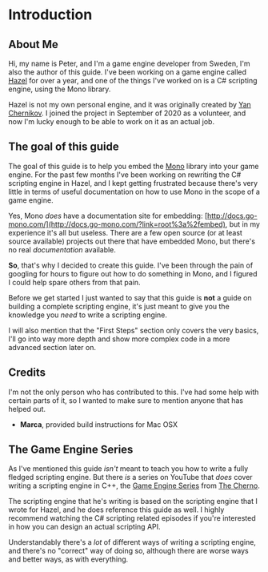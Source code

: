 # Introduction
## About Me
Hi, my name is Peter, and I'm a game engine developer from Sweden, I'm also the author of this guide. I've been working on a game engine called [Hazel](https://www.hazelengine.com/) for over a year, and one of the things I've worked on is a C# scripting engine, using the Mono library.

Hazel is not my own personal engine, and it was originally created by [Yan Chernikov](https://thecherno.com/). I joined the project in September of 2020 as a volunteer, and now I'm lucky enough to be able to work on it as an actual job.

## The goal of this guide
The goal of this guide is to help you embed the [Mono](https://www.mono-project.com/) library into your game engine. For the past few months I've been working on rewriting the C# scripting engine in Hazel, and I kept getting frustrated because there's very little in terms of useful documentation on how to use Mono in the scope of a game engine.

Yes, Mono *does* have a documentation site for embedding: [http://docs.go-mono.com/](http://docs.go-mono.com/?link=root%3a%2fembed), but in my experience it's all but useless. There are a few open source (or at least source available) projects out there that have embedded Mono, but there's no real *documentation* available.

**So**, that's why I decided to create this guide. I've been through the pain of googling for hours to figure out how to do something in Mono, and I figured I could help spare others from that pain.

Before we get started I just wanted to say that this guide is **not** a guide on building a complete scripting engine, it's just meant to give you the knowledge you *need* to write a scripting engine.

I will also mention that the "First Steps" section only covers the very basics, I'll go into way more depth and show more complex code in a more advanced section later on.

## Credits
I'm not the only person who has contributed to this. I've had some help with certain parts of it, so I wanted to make sure to mention anyone that has helped out.

- **Marca**, provided build instructions for Mac OSX

## The Game Engine Series
As I've mentioned this guide *isn't* meant to teach you how to write a fully fledged scripting engine. But there *is* a series on YouTube that *does* cover writing a scripting engine in C++, the [Game Engine Series](https://www.youtube.com/playlist?list=PLlrATfBNZ98dC-V-N3m0Go4deliWHPFwT) from [The Cherno](https://www.youtube.com/c/TheChernoProject).

The scripting engine that he's writing is based on the scripting engine that I wrote for Hazel, and he does reference this guide as well. I highly recommend watching the C# scripting related episodes if you're interested in how you can design an actual scripting API.

Understandably there's a *lot* of different ways of writing a scripting engine, and there's no "correct" way of doing so, although there are worse ways and better ways, as with everything.
